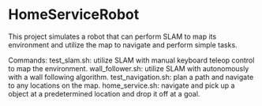 # HomeServiceRobot

This project simulates a robot that can perform SLAM to map its environment and utilize the map to navigate and perform simple tasks.

Commands:
test_slam.sh: utilize SLAM with manual keyboard teleop control to map the environment.
wall_follower.sh: utilize SLAM with autonomously with a wall following algorithm.
test_navigation.sh: plan a path and navigate to any locations on the map.
home_service.sh: navigate and pick up a object at a predetermined location and drop it off at a goal.
